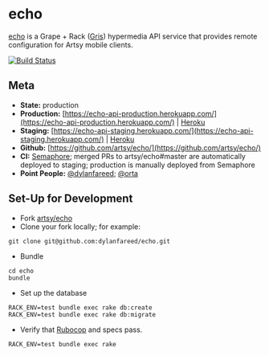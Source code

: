 # echo

[echo](http://github.com/artsy/echo) is a Grape + Rack ([Gris](http://github.com/artsy/gris)) hypermedia API service that provides remote configuration for Artsy mobile clients.

[![Build Status](https://semaphoreci.com/api/v1/projects/0b1b6ac6-4ee1-47b4-a65e-90bc37b414c2/469563/badge.svg)](https://semaphoreci.com/artsy-it/echo)

Meta
---

* __State:__ production
* __Production:__ [https://echo-api-production.herokuapp.com/](https://echo-api-production.herokuapp.com/) | [Heroku](https://dashboard.heroku.com/apps/echo-api-production/resources)
* __Staging:__ [https://echo-api-staging.herokuapp.com/](https://echo-api-staging.herokuapp.com/) | [Heroku](https://dashboard.heroku.com/apps/echo-api-staging/resources)
* __Github:__ [https://github.com/artsy/echo/](https://github.com/artsy/echo/)
* __CI:__ [Semaphore](https://semaphoreci.com/artsy-it/echo/); merged PRs to artsy/echo#master are automatically deployed to staging; production is manually deployed from Semaphore
* __Point People:__ [@dylanfareed](https://github.com/dylanfareed); [@orta](https://github.com/orta)

Set-Up for Development
---

- Fork [artsy/echo](https://github.com/artsy/echo)
- Clone your fork locally; for example:
```
git clone git@github.com:dylanfareed/echo.git
```
- Bundle
```
cd echo
bundle
```
- Set up the database
```
RACK_ENV=test bundle exec rake db:create
RACK_ENV=test bundle exec rake db:migrate
```
- Verify that [Rubocop](https://github.com/bbatsov/rubocop) and specs pass.
```
RACK_ENV=test bundle exec rake
```
